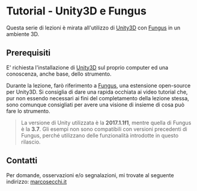 # Tutorial - Unity3D e Fungus

Questa serie di lezioni è mirata all'utilizzo di [Unity3D](https://unity3d.com/) con [Fungus](http://fungusgames.com/) in un ambiente 3D.

## Prerequisiti

E' richiesta l'installazione di [Unity3D](https://store.unity.com/?_ga=2.175184613.639057983.1511186465-253114653.1489499620) sul proprio computer ed una conoscenza, anche base, dello strumento.

Durante la lezione, farò riferimento a [Fungus](http://fungusgames.com/), una estensione open-source per Unity3D. Si consiglia di dare una rapida occhiata ai video tutorial che, pur non essendo necessari ai fini del completamento della lezione stessa, sono comunque consigliati per avere una visione di insieme di cosa può fare lo strumento.

> La versione di Unity utilizzata è la **2017.1.1f1**, mentre quella di Fungus è la **3.7**. Gli esempi non sono compatibili con versioni precedenti di Fungus, perché utilizzano delle funzionalità introdotte in questo rilascio.

## Contatti

Per domande, osservazioni e/o segnalazioni, mi trovate al seguente indirizzo: [marcosecchi.it](http://marcosecchi.it)

